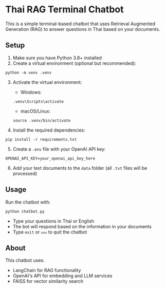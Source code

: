 # Thai RAG Terminal Chatbot

This is a simple terminal-based chatbot that uses Retrieval Augmented Generation (RAG) to answer questions in Thai based on your documents.

## Setup

1. Make sure you have Python 3.8+ installed
2. Create a virtual environment (optional but recommended):
```
python -m venv .venv
```

3. Activate the virtual environment:
   - Windows:
   ```
   .venv\Scripts\activate
   ```
   - macOS/Linux:
   ```
   source .venv/bin/activate
   ```

4. Install the required dependencies:
```
pip install -r requirements.txt
```

5. Create a `.env` file with your OpenAI API key:
```
OPENAI_API_KEY=your_openai_api_key_here
```

6. Add your text documents to the `data` folder (all `.txt` files will be processed)

## Usage

Run the chatbot with:

```
python chatbot.py
```

- Type your questions in Thai or English
- The bot will respond based on the information in your documents
- Type `exit` or `ออก` to quit the chatbot

## About

This chatbot uses:
- LangChain for RAG functionality
- OpenAI's API for embedding and LLM services
- FAISS for vector similarity search 